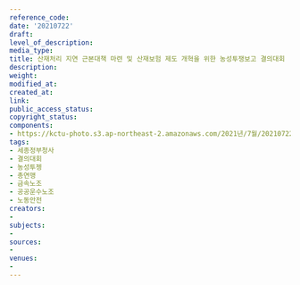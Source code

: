 ```yaml
---
reference_code: 
date: '20210722'
draft: 
level_of_description: 
media_type: 
title: 산재처리 지연 근본대책 마련 및 산재보험 제도 개혁을 위한 농성투쟁보고 결의대회
description: 
weight: 
modified_at: 
created_at: 
link: 
public_access_status: 
copyright_status: 
components:
- https://kctu-photo.s3.ap-northeast-2.amazonaws.com/2021년/7월/20210722-산재처리+지연+근본대책+마련+및+산재보험+제도+개혁을+위한+농성투쟁보고+결의대회_세종정부청사_결의대회_농성투젱_총연맹_금속노조_공공운수노조_노동안전/_1D20402.jpg
tags:
- 세종정부청사
- 결의대회
- 농성투젱
- 총연맹
- 금속노조
- 공공운수노조
- 노동안전
creators:
- 
subjects:
- 
sources:
- 
venues:
- 
---
```

